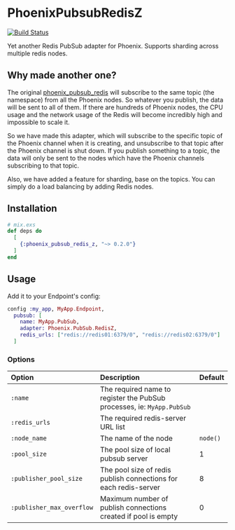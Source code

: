 # PhoenixPubsubRedisZ

[![Build Status](https://travis-ci.org/cctiger36/phoenix_pubsub_redis_z.svg?branch=master)](https://travis-ci.org/cctiger36/phoenix_pubsub_redis_z)

Yet another Redis PubSub adapter for Phoenix. Supports sharding across multiple redis nodes.

## Why made another one?

The original [phoenix_pubsub_redis](https://github.com/phoenixframework/phoenix_pubsub_redis) will subscribe to the same topic (the namespace) from all the Phoenix nodes. So whatever you publish, the data will be sent to all of them. If there are hundreds of Phoenix nodes, the CPU usage and the network usage of the Redis will become incredibly high and impossible to scale it.

So we have made this adapter, which will subscribe to the specific topic of the Phoenix channel when it is creating, and unsubscribe to that topic after the Phoenix channel is shut down. If you publish something to a topic, the data will only be sent to the nodes which have the Phoenix channels subscribing to that topic.

Also, we have added a feature for sharding, base on the topics. You can simply do a load balancing by adding Redis nodes.

## Installation

```elixir
# mix.exs
def deps do
  [
    {:phoenix_pubsub_redis_z, "~> 0.2.0"}
  ]
end
```

## Usage

Add it to your Endpoint's config:
```elixir
config :my_app, MyApp.Endpoint,
  pubsub: [
    name: MyApp.PubSub,
    adapter: Phoenix.PubSub.RedisZ,
    redis_urls: ["redis://redis01:6379/0", "redis://redis02:6379/0"]
  ]
```

### Options

| Option                    | Description                                                            | Default  |
| :------------------------ | :--------------------------------------------------------------------- | :------- |
| `:name`                   | The required name to register the PubSub processes, ie: `MyApp.PubSub` |          |
| `:redis_urls`             | The required redis-server URL list                                     |          |
| `:node_name`              | The name of the node                                                   | `node()` |
| `:pool_size`              | The pool size of local pubsub server                                   | 1        |
| `:publisher_pool_size`    | The pool size of redis publish connections for each redis-server       | 8        |
| `:publisher_max_overflow` | Maximum number of publish connections created if pool is empty         | 0        |
